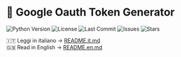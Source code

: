 # 📘 Google Oauth Token Generator
![Python Version](https://img.shields.io/badge/python-3.7%2B-blue) ![License](https://img.shields.io/github/license/CoccoAndrea/google-oauth-token-generator) ![Last Commit](https://img.shields.io/github/last-commit/CoccoAndrea/google-oauth-token-generator) ![Issues](https://img.shields.io/github/issues/CoccoAndrea/google-oauth-token-generator) ![Stars](https://img.shields.io/github/stars/CoccoAndrea/google-oauth-token-generator?style=social)


🇮🇹 Leggi in italiano → [README.it.md](README.it.md)  
🇬🇧 Read in English → [README.en.md](README.en.md)
